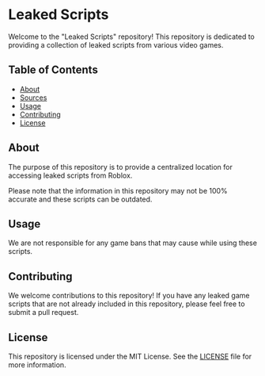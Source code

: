 # Leaked Scripts

Welcome to the "Leaked Scripts" repository! This repository is dedicated to providing a collection of leaked scripts from various video games.

## Table of Contents

- [About](#about)
- [Sources](#sources)
- [Usage](#usage)
- [Contributing](#contributing)
- [License](#license)

## About

The purpose of this repository is to provide a centralized location for accessing leaked scripts from Roblox.

Please note that the information in this repository may not be 100% accurate and these scripts can be outdated.
## Usage

We are not responsible for any game bans that may cause while using these scripts.

## Contributing

We welcome contributions to this repository! If you have any leaked game scripts that are not already included in this repository, please feel free to submit a pull request.

## License

This repository is licensed under the MIT License. See the [LICENSE](./LICENSE) file for more information.
